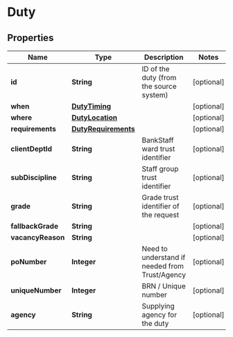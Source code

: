 

# Duty

## Properties

Name | Type | Description | Notes
------------ | ------------- | ------------- | -------------
**id** | **String** | ID of the duty (from the source system) |  [optional]
**when** | [**DutyTiming**](DutyTiming.md) |  |  [optional]
**where** | [**DutyLocation**](DutyLocation.md) |  |  [optional]
**requirements** | [**DutyRequirements**](DutyRequirements.md) |  |  [optional]
**clientDeptId** | **String** | BankStaff ward trust identifier |  [optional]
**subDiscipline** | **String** | Staff group trust identifier |  [optional]
**grade** | **String** | Grade trust identifier of the request |  [optional]
**fallbackGrade** | **String** |  |  [optional]
**vacancyReason** | **String** |  |  [optional]
**poNumber** | **Integer** | Need to understand if needed from Trust/Agency |  [optional]
**uniqueNumber** | **Integer** | BRN / Unique number |  [optional]
**agency** | **String** | Supplying agency for the duty |  [optional]



